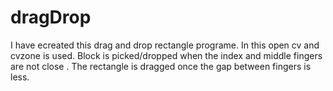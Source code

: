 # dragDrop
 I have ecreated this drag and drop rectangle programe. In this open cv and cvzone is used. Block is picked/dropped when the index and middle fingers are not close . The rectangle is dragged once the gap between fingers is less.
